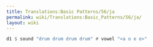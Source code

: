 ```yaml
---
title: Translations:Basic Patterns/56/ja
permalink: wiki/Translations:Basic_Patterns/56/ja/
layout: wiki
---
```


``` Haskell
d1 $ sound "drum drum drum drum" # vowel "<a o e e>"
```
